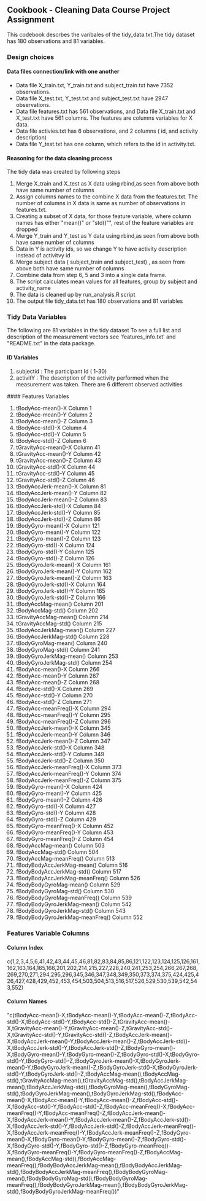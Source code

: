 ## Cookbook - Cleaning Data Course Project Assignment
This codebook descrbes the varibales of the tidy_data.txt.The tidy dataset has  180 observations and 81 variables.

### Design choices
#### Data files connection/link with one another
- Data file  X_train.txt, Y_train.txt and subject_train.txt have 7352 observations.
- Data file  X_test.txt, Y_test.txt and subject_test.txt  have 2947 observations.
- Data file  features.txt has 561 observations, and Data file  X_train.txt and X_test.txt have 561 columns. The features are columns variables for X data.
- Data file  activies.txt has 6 observations, and 2 columns ( id, and activity description)
- Data file  Y_test.txt  has one column, which refers to the id in activity.txt.

#### Reasoning for the data cleaning process

The tidy data was created by following steps
<ol>
<li>
Merge  X_train and X_test as X data using rbind,as seen from above both have same number of columns
</li><li>
Assign columns names to the combine X data from the features.txt. The number of columns in X data is same as number of observations in features.txt.
</li><li>
Creating a subset of X data, for those feature variable, where column names has either "mean()" or "std()"", rest of the feature variables are dropped
</li><li>
Merge Y_train and Y_test as Y data using rbind,as seen from above both have same number of columns
</li><li>
Data in Y is activity ids, so we change Y to have activity description instead of activitvy id
</li><li>
Merge subject data ( subject_train and subject_test) , as seen from above both have same number of columns
</li><li>
Combine data from step 6, 5 and 3 into a single data frame.
</li><li>
The script calculates mean values for all features, group by subject and activity_name
</li><li>
The data is cleaned up by run_analysis.R script
</li><li>
The output file tidy_data.txt has 180 observations and 81 variables
</li>
</ol>

### Tidy Data Variables

The following are 81 variables in the tidy dataset 
To see a full list and description of the measurement vectors see 'features_info.txt' and "README.txt" in the data package.

#### ID Variables
<ol>
<li>subjectid : The participant Id ( 1-30) </li>
<li>activitY  : The description of the activity performed when the measurement was taken. There are 6 different observed activities</li>
</ol>
#### Features Variables 
<ol>
<li> tBodyAcc-mean()-X  Column  1 </li>
<li> tBodyAcc-mean()-Y  Column  2 </li>
<li> tBodyAcc-mean()-Z  Column  3 </li>
<li> tBodyAcc-std()-X  Column  4 </li>
<li> tBodyAcc-std()-Y  Column  5 </li>
<li> tBodyAcc-std()-Z  Column  6 </li>
<li> tGravityAcc-mean()-X  Column  41 </li>
<li> tGravityAcc-mean()-Y  Column  42 </li>
<li> tGravityAcc-mean()-Z  Column  43 </li>
<li> tGravityAcc-std()-X  Column  44 </li>
<li> tGravityAcc-std()-Y  Column  45 </li>
<li> tGravityAcc-std()-Z  Column  46 </li>
<li> tBodyAccJerk-mean()-X  Column  81 </li>
<li> tBodyAccJerk-mean()-Y  Column  82 </li>
<li> tBodyAccJerk-mean()-Z  Column  83 </li>
<li> tBodyAccJerk-std()-X  Column  84 </li>
<li> tBodyAccJerk-std()-Y  Column  85 </li>
<li> tBodyAccJerk-std()-Z  Column  86 </li>
<li> tBodyGyro-mean()-X  Column  121 </li>
<li> tBodyGyro-mean()-Y  Column  122 </li>
<li> tBodyGyro-mean()-Z  Column  123 </li>
<li> tBodyGyro-std()-X  Column  124 </li>
<li> tBodyGyro-std()-Y  Column  125 </li>
<li> tBodyGyro-std()-Z  Column  126 </li>
<li> tBodyGyroJerk-mean()-X  Column  161 </li>
<li> tBodyGyroJerk-mean()-Y  Column  162 </li>
<li> tBodyGyroJerk-mean()-Z  Column  163 </li>
<li> tBodyGyroJerk-std()-X  Column  164 </li>
<li> tBodyGyroJerk-std()-Y  Column  165 </li>
<li> tBodyGyroJerk-std()-Z  Column  166 </li>
<li> tBodyAccMag-mean()  Column  201 </li>
<li> tBodyAccMag-std()  Column  202 </li>
<li> tGravityAccMag-mean()  Column  214 </li>
<li> tGravityAccMag-std()  Column  215 </li>
<li> tBodyAccJerkMag-mean()  Column  227 </li>
<li> tBodyAccJerkMag-std()  Column  228 </li>
<li> tBodyGyroMag-mean()  Column  240 </li>
<li> tBodyGyroMag-std()  Column  241 </li>
<li> tBodyGyroJerkMag-mean()  Column  253 </li>
<li> tBodyGyroJerkMag-std()  Column  254 </li>
<li> fBodyAcc-mean()-X  Column  266 </li>
<li> fBodyAcc-mean()-Y  Column  267 </li>
<li> fBodyAcc-mean()-Z  Column  268 </li>
<li> fBodyAcc-std()-X  Column  269 </li>
<li> fBodyAcc-std()-Y  Column  270 </li>
<li> fBodyAcc-std()-Z  Column  271 </li>
<li> fBodyAcc-meanFreq()-X  Column  294 </li>
<li> fBodyAcc-meanFreq()-Y  Column  295 </li>
<li> fBodyAcc-meanFreq()-Z  Column  296 </li>
<li> fBodyAccJerk-mean()-X  Column  345 </li>
<li> fBodyAccJerk-mean()-Y  Column  346 </li>
<li> fBodyAccJerk-mean()-Z  Column  347 </li>
<li> fBodyAccJerk-std()-X  Column  348 </li>
<li> fBodyAccJerk-std()-Y  Column  349 </li>
<li> fBodyAccJerk-std()-Z  Column  350 </li>
<li> fBodyAccJerk-meanFreq()-X  Column  373 </li>
<li> fBodyAccJerk-meanFreq()-Y  Column  374 </li>
<li> fBodyAccJerk-meanFreq()-Z  Column  375 </li>
<li> fBodyGyro-mean()-X  Column  424 </li>
<li> fBodyGyro-mean()-Y  Column  425 </li>
<li> fBodyGyro-mean()-Z  Column  426 </li>
<li> fBodyGyro-std()-X  Column  427 </li>
<li> fBodyGyro-std()-Y  Column  428 </li>
<li> fBodyGyro-std()-Z  Column  429 </li>
<li> fBodyGyro-meanFreq()-X  Column  452 </li>
<li> fBodyGyro-meanFreq()-Y  Column  453 </li>
<li> fBodyGyro-meanFreq()-Z  Column  454 </li>
<li> fBodyAccMag-mean()  Column  503 </li>
<li> fBodyAccMag-std()  Column  504 </li>
<li> fBodyAccMag-meanFreq()  Column  513 </li>
<li> fBodyBodyAccJerkMag-mean()  Column  516 </li>
<li> fBodyBodyAccJerkMag-std()  Column  517 </li>
<li> fBodyBodyAccJerkMag-meanFreq()  Column  526 </li>
<li> fBodyBodyGyroMag-mean()  Column  529 </li>
<li> fBodyBodyGyroMag-std()  Column  530 </li>
<li> fBodyBodyGyroMag-meanFreq()  Column  539 </li>
<li> fBodyBodyGyroJerkMag-mean()  Column  542 </li>
<li> fBodyBodyGyroJerkMag-std()  Column  543 </li>
<li> fBodyBodyGyroJerkMag-meanFreq()  Column  552 </li>
</ol>

### Features Variable Columns 

#### Column Index
c(1,2,3,4,5,6,41,42,43,44,45,46,81,82,83,84,85,86,121,122,123,124,125,126,161,162,163,164,165,166,201,202,214,215,227,228,240,241,253,254,266,267,268,269,270,271,294,295,296,345,346,347,348,349,350,373,374,375,424,425,426,427,428,429,452,453,454,503,504,513,516,517,526,529,530,539,542,543,552)

#### Column Names

"c(tBodyAcc-mean()-X,tBodyAcc-mean()-Y,tBodyAcc-mean()-Z,tBodyAcc-std()-X,tBodyAcc-std()-Y,tBodyAcc-std()-Z,tGravityAcc-mean()-X,tGravityAcc-mean()-Y,tGravityAcc-mean()-Z,tGravityAcc-std()-X,tGravityAcc-std()-Y,tGravityAcc-std()-Z,tBodyAccJerk-mean()-X,tBodyAccJerk-mean()-Y,tBodyAccJerk-mean()-Z,tBodyAccJerk-std()-X,tBodyAccJerk-std()-Y,tBodyAccJerk-std()-Z,tBodyGyro-mean()-X,tBodyGyro-mean()-Y,tBodyGyro-mean()-Z,tBodyGyro-std()-X,tBodyGyro-std()-Y,tBodyGyro-std()-Z,tBodyGyroJerk-mean()-X,tBodyGyroJerk-mean()-Y,tBodyGyroJerk-mean()-Z,tBodyGyroJerk-std()-X,tBodyGyroJerk-std()-Y,tBodyGyroJerk-std()-Z,tBodyAccMag-mean(),tBodyAccMag-std(),tGravityAccMag-mean(),tGravityAccMag-std(),tBodyAccJerkMag-mean(),tBodyAccJerkMag-std(),tBodyGyroMag-mean(),tBodyGyroMag-std(),tBodyGyroJerkMag-mean(),tBodyGyroJerkMag-std(),fBodyAcc-mean()-X,fBodyAcc-mean()-Y,fBodyAcc-mean()-Z,fBodyAcc-std()-X,fBodyAcc-std()-Y,fBodyAcc-std()-Z,fBodyAcc-meanFreq()-X,fBodyAcc-meanFreq()-Y,fBodyAcc-meanFreq()-Z,fBodyAccJerk-mean()-X,fBodyAccJerk-mean()-Y,fBodyAccJerk-mean()-Z,fBodyAccJerk-std()-X,fBodyAccJerk-std()-Y,fBodyAccJerk-std()-Z,fBodyAccJerk-meanFreq()-X,fBodyAccJerk-meanFreq()-Y,fBodyAccJerk-meanFreq()-Z,fBodyGyro-mean()-X,fBodyGyro-mean()-Y,fBodyGyro-mean()-Z,fBodyGyro-std()-X,fBodyGyro-std()-Y,fBodyGyro-std()-Z,fBodyGyro-meanFreq()-X,fBodyGyro-meanFreq()-Y,fBodyGyro-meanFreq()-Z,fBodyAccMag-mean(),fBodyAccMag-std(),fBodyAccMag-meanFreq(),fBodyBodyAccJerkMag-mean(),fBodyBodyAccJerkMag-std(),fBodyBodyAccJerkMag-meanFreq(),fBodyBodyGyroMag-mean(),fBodyBodyGyroMag-std(),fBodyBodyGyroMag-meanFreq(),fBodyBodyGyroJerkMag-mean(),fBodyBodyGyroJerkMag-std(),fBodyBodyGyroJerkMag-meanFreq())"

